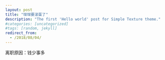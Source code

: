 ```yaml
---
layout: post
title: "琛琛要滚蛋了"
description: "The first 'Hello world' post for Simple Texture theme."
#categories: [uncategorized]
#tags: [random, jekyll]
redirect_from:
  - /2018/08/04/
---
```

离职原因：钱少事多